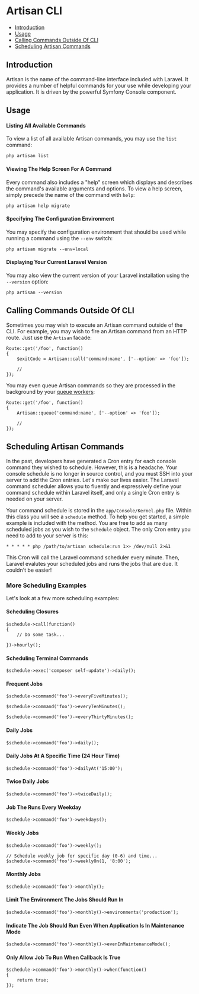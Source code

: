 # Artisan CLI

- [Introduction](#introduction)
- [Usage](#usage)
- [Calling Commands Outside Of CLI](#calling-commands-outside-of-cli)
- [Scheduling Artisan Commands](#scheduling-artisan-commands)

<a name="introduction"></a>
## Introduction

Artisan is the name of the command-line interface included with Laravel. It provides a number of helpful commands for your use while developing your application. It is driven by the powerful Symfony Console component.

<a name="usage"></a>
## Usage

#### Listing All Available Commands

To view a list of all available Artisan commands, you may use the `list` command:

	php artisan list

#### Viewing The Help Screen For A Command

Every command also includes a "help" screen which displays and describes the command's available arguments and options. To view a help screen, simply precede the name of the command with `help`:

	php artisan help migrate

#### Specifying The Configuration Environment

You may specify the configuration environment that should be used while running a command using the `--env` switch:

	php artisan migrate --env=local

#### Displaying Your Current Laravel Version

You may also view the current version of your Laravel installation using the `--version` option:

	php artisan --version

<a name="calling-commands-outside-of-cli"></a>
## Calling Commands Outside Of CLI

Sometimes you may wish to execute an Artisan command outside of the CLI. For example, you may wish to fire an Artisan command from an HTTP route. Just use the `Artisan` facade:

	Route::get('/foo', function()
	{
		$exitCode = Artisan::call('command:name', ['--option' => 'foo']);

		//
	});

You may even queue Artisan commands so they are processed in the background by your [queue workers](/docs/master/queues):

	Route::get('/foo', function()
	{
		Artisan::queue('command:name', ['--option' => 'foo']);

		//
	});

<a name="scheduling-artisan-commands"></a>
## Scheduling Artisan Commands

In the past, developers have generated a Cron entry for each console command they wished to schedule. However, this is a headache. Your console schedule is no longer in source control, and you must SSH into your server to add the Cron entries. Let's make our lives easier. The Laravel command scheduler allows you to fluently and expressively define your command schedule within Laravel itself, and only a single Cron entry is needed on your server.

Your command schedule is stored in the `app/Console/Kernel.php` file. Within this class you will see a `schedule` method. To help you get started, a simple example is included with the method. You are free to add as many scheduled jobs as you wish to the `Schedule` object. The only Cron entry you need to add to your server is this:

	* * * * * php /path/to/artisan schedule:run 1>> /dev/null 2>&1

This Cron will call the Laravel command scheduler every minute. Then, Laravel evalutes your scheduled jobs and runs the jobs that are due. It couldn't be easier!

### More Scheduling Examples

Let's look at a few more scheduling examples:

#### Scheduling Closures

	$schedule->call(function()
	{
		// Do some task...

	})->hourly();

#### Scheduling Terminal Commands

	$schedule->exec('composer self-update')->daily();

#### Frequent Jobs

	$schedule->command('foo')->everyFiveMinutes();

	$schedule->command('foo')->everyTenMinutes();

	$schedule->command('foo')->everyThirtyMinutes();

#### Daily Jobs

	$schedule->command('foo')->daily();

#### Daily Jobs At A Specific Time (24 Hour Time)

	$schedule->command('foo')->dailyAt('15:00');

#### Twice Daily Jobs

	$schedule->command('foo')->twiceDaily();

#### Job The Runs Every Weekday

	$schedule->command('foo')->weekdays();

#### Weekly Jobs

	$schedule->command('foo')->weekly();

	// Schedule weekly job for specific day (0-6) and time...
	$schedule->command('foo')->weeklyOn(1, '8:00');

#### Monthly Jobs

	$schedule->command('foo')->monthly();

#### Limit The Environment The Jobs Should Run In

	$schedule->command('foo')->monthly()->environments('production');

#### Indicate The Job Should Run Even When Application Is In Maintenance Mode

	$schedule->command('foo')->monthly()->evenInMaintenanceMode();

#### Only Allow Job To Run When Callback Is True

	$schedule->command('foo')->monthly()->when(function()
	{
		return true;
	});
